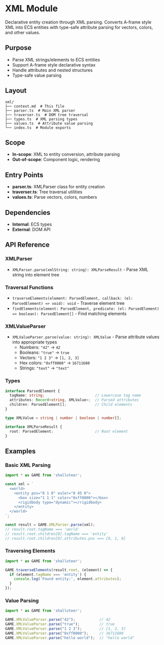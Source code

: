 # XML Module

<!-- LLM:OVERVIEW -->
Declarative entity creation through XML parsing. Converts A-frame style XML into ECS entities with type-safe attribute parsing for vectors, colors, and other values.
<!-- /LLM:OVERVIEW -->

## Purpose

- Parse XML strings/elements to ECS entities
- Support A-frame style declarative syntax
- Handle attributes and nested structures
- Type-safe value parsing

## Layout

```
xml/
├── context.md  # This file
├── parser.ts  # Main XML parser
├── traverser.ts  # DOM tree traversal
├── types.ts  # XML parsing types
├── values.ts  # Attribute value parsing
└── index.ts  # Module exports
```

## Scope

- **In-scope**: XML to entity conversion, attribute parsing
- **Out-of-scope**: Component logic, rendering

## Entry Points

- **parser.ts**: XMLParser class for entity creation
- **traverser.ts**: Tree traversal utilities
- **values.ts**: Parse vectors, colors, numbers

## Dependencies

- **Internal**: ECS types
- **External**: DOM API

<!-- LLM:REFERENCE -->
## API Reference

### XMLParser

- `XMLParser.parse(xmlString: string): XMLParseResult` - Parse XML string into element tree

### Traversal Functions

- `traverseElements(element: ParsedElement, callback: (el: ParsedElement) => void): void` - Traverse element tree
- `findElements(element: ParsedElement, predicate: (el: ParsedElement) => boolean): ParsedElement[]` - Find matching elements

### XMLValueParser

- `XMLValueParser.parse(value: string): XMLValue` - Parse attribute values into appropriate types
  - Numbers: `"42"` → `42`
  - Booleans: `"true"` → `true`
  - Vectors: `"1 2 3"` → `[1, 2, 3]`
  - Hex colors: `"0xff0000"` → `16711680`
  - Strings: `"text"` → `"text"`

### Types

```typescript
interface ParsedElement {
  tagName: string;                       // Lowercase tag name
  attributes: Record<string, XMLValue>;  // Parsed attributes
  children: ParsedElement[];             // Child elements
}

type XMLValue = string | number | boolean | number[];

interface XMLParseResult {
  root: ParsedElement;                   // Root element
}
```
<!-- /LLM:REFERENCE -->

<!-- LLM:EXAMPLES -->
## Examples

### Basic XML Parsing

```typescript
import * as GAME from 'shalloteer';

const xml = `
  <world>
    <entity pos="0 1 0" euler="0 45 0">
      <box size="1 1 1" color="0xff0000"></box>
      <rigidbody type="dynamic"></rigidbody>
    </entity>
  </world>
`;

const result = GAME.XMLParser.parse(xml);
// result.root.tagName === 'world'
// result.root.children[0].tagName === 'entity'
// result.root.children[0].attributes.pos === [0, 1, 0]
```

### Traversing Elements

```typescript
import * as GAME from 'shalloteer';

GAME.traverseElements(result.root, (element) => {
  if (element.tagName === 'entity') {
    console.log('Found entity:', element.attributes);
  }
});
```

### Value Parsing

```typescript
import * as GAME from 'shalloteer';

GAME.XMLValueParser.parse("42");           // 42
GAME.XMLValueParser.parse("true");         // true
GAME.XMLValueParser.parse("1 2 3");        // [1, 2, 3]
GAME.XMLValueParser.parse("0xff0000");     // 16711680
GAME.XMLValueParser.parse("hello world");  // "hello world"
```
<!-- /LLM:EXAMPLES -->
